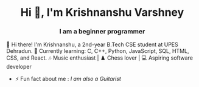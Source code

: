 <h1 align="center">Hi 👋, I'm Krishnanshu Varshney</h1>
<h3 align="center">I am a beginner programmer</h3>

👋 Hi there! I'm Krishnanshu, a 2nd-year B.Tech CSE student at UPES Dehradun.
🌱 Currently learning: C, C++, Python, JavaScript, SQL, HTML, CSS, and React.
🎶 Music enthusiast | ♟️ Chess lover | 💻 Aspiring software developer

- ⚡ Fun fact about me :   *I am also a Guitarist*
